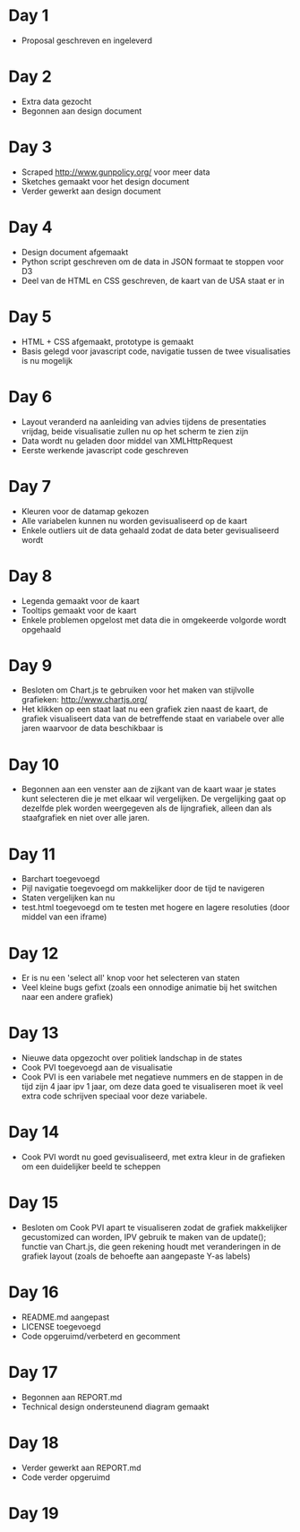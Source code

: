 # Day 1
* Proposal geschreven en ingeleverd

# Day 2
* Extra data gezocht
* Begonnen aan design document

# Day 3
* Scraped http://www.gunpolicy.org/ voor meer data
* Sketches gemaakt voor het design document
* Verder gewerkt aan design document

# Day 4
* Design document afgemaakt
* Python script geschreven om de data in JSON formaat te stoppen voor D3
* Deel van de HTML en CSS geschreven, de kaart van de USA staat er in

# Day 5
* HTML + CSS afgemaakt, prototype is gemaakt
* Basis gelegd voor javascript code, navigatie tussen de twee visualisaties is nu mogelijk

# Day 6
* Layout veranderd na aanleiding van advies tijdens de presentaties vrijdag, beide visualisatie zullen nu op het scherm te zien zijn
* Data wordt nu geladen door middel van XMLHttpRequest
* Eerste werkende javascript code geschreven

# Day 7
* Kleuren voor de datamap gekozen
* Alle variabelen kunnen nu worden gevisualiseerd op de kaart
* Enkele outliers uit de data gehaald zodat de data beter gevisualiseerd wordt

# Day 8
* Legenda gemaakt voor de kaart
* Tooltips gemaakt voor de kaart
* Enkele problemen opgelost met data die in omgekeerde volgorde wordt opgehaald

# Day 9
* Besloten om Chart.js te gebruiken voor het maken van stijlvolle grafieken: http://www.chartjs.org/
* Het klikken op een staat laat nu een grafiek zien naast de kaart, de grafiek visualiseert data van de betreffende staat en variabele over alle jaren waarvoor de data beschikbaar is

# Day 10
* Begonnen aan een venster aan de zijkant van de kaart waar je states kunt selecteren die je met elkaar wil vergelijken. De vergelijking gaat op dezelfde plek worden weergegeven als de lijngrafiek, alleen dan als staafgrafiek en niet over alle jaren.

# Day 11
* Barchart toegevoegd
* Pijl navigatie toegevoegd om makkelijker door de tijd te navigeren
* Staten vergelijken kan nu
* test.html toegevoegd om te testen met hogere en lagere resoluties (door middel van een iframe)

# Day 12
* Er is nu een 'select all' knop voor het selecteren van staten
* Veel kleine bugs gefixt (zoals een onnodige animatie bij het switchen naar een andere grafiek)

# Day 13
* Nieuwe data opgezocht over politiek landschap in de states
* Cook PVI toegevoegd aan de visualisatie
* Cook PVI is een variabele met negatieve nummers en de stappen in de tijd zijn 4 jaar ipv 1 jaar, om deze data goed te visualiseren moet ik veel extra code schrijven speciaal voor deze variabele.

# Day 14
* Cook PVI wordt nu goed gevisualiseerd, met extra kleur in de grafieken om een duidelijker beeld te scheppen

# Day 15
* Besloten om Cook PVI apart te visualiseren zodat de grafiek makkelijker gecustomized can worden, IPV gebruik te maken van de update(); functie van Chart.js, die geen rekening houdt met veranderingen in de grafiek layout (zoals de behoefte aan aangepaste Y-as labels)

# Day 16
* README.md aangepast
* LICENSE toegevoegd
* Code opgeruimd/verbeterd en gecomment

# Day 17
* Begonnen aan REPORT.md
* Technical design ondersteunend diagram gemaakt

# Day 18
* Verder gewerkt aan REPORT.md
* Code verder opgeruimd

# Day 19

